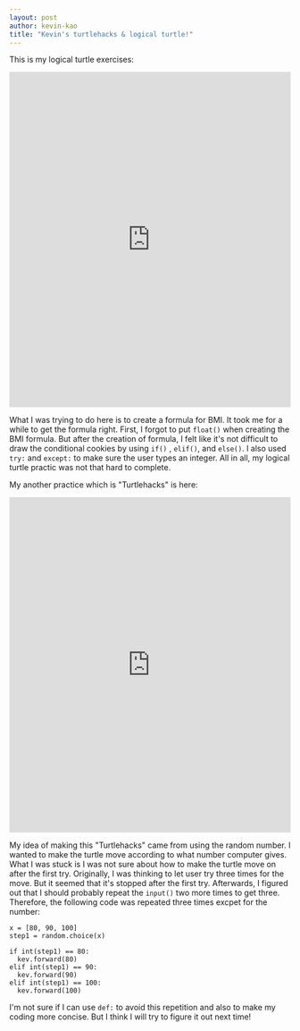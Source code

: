```yaml
---
layout: post
author: kevin-kao
title: "Kevin's turtlehacks & logical turtle!"
---
```


This is my logical turtle exercises:
<iframe src="https://trinket.io/embed/python/488ce41b6c" width="100%" height="600" frameborder="0" marginwidth="0" marginheight="0" allowfullscreen></iframe>

What I was trying to do here is to create a formula for BMI. It took me for a while to get the formula right. First, I forgot 
to put `float()` when creating the BMI formula. But after the creation of formula, I felt like it's not difficult to draw 
the conditional cookies by using `if()` , `elif()`, and `else()`. I also used `try:` and `except:` to make sure the user types
an integer. All in all, my logical turtle practic was not that hard to complete. 


My another practice which is "Turtlehacks" is here:
<iframe src="https://trinket.io/embed/python/d05f49e4ed" width="100%" height="600" frameborder="0" marginwidth="0" marginheight="0" allowfullscreen></iframe>

My idea of making this "Turtlehacks" came from using the random number. I wanted to make the turtle move according to what
number computer gives. What I was stuck is I was not sure about how to make the turtle move on after the first try. 
Originally, I was thinking to let user try three times for the move. But it seemed that it's stopped after the first try. 
Afterwards, I figured out that I should probably repeat the `input()` two more times to get three. Therefore, the following 
code was repeated three times excpet for the number:

```
x = [80, 90, 100]
step1 = random.choice(x)

if int(step1) == 80:
  kev.forward(80)
elif int(step1) == 90:
  kev.forward(90)
elif int(step1) == 100:
  kev.forward(100)
```

I'm not sure if I can use `def:` to avoid this repetition and also to make my coding more concise. But I think I will try to 
figure it out next time!
